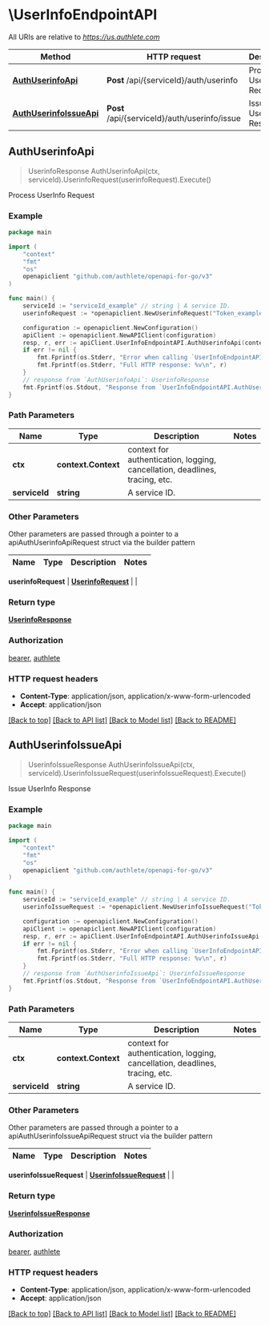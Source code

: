 # \UserInfoEndpointAPI

All URIs are relative to *https://us.authlete.com*

Method | HTTP request | Description
------------- | ------------- | -------------
[**AuthUserinfoApi**](UserInfoEndpointAPI.md#AuthUserinfoApi) | **Post** /api/{serviceId}/auth/userinfo | Process UserInfo Request
[**AuthUserinfoIssueApi**](UserInfoEndpointAPI.md#AuthUserinfoIssueApi) | **Post** /api/{serviceId}/auth/userinfo/issue | Issue UserInfo Response



## AuthUserinfoApi

> UserinfoResponse AuthUserinfoApi(ctx, serviceId).UserinfoRequest(userinfoRequest).Execute()

Process UserInfo Request



### Example

```go
package main

import (
	"context"
	"fmt"
	"os"
	openapiclient "github.com/authlete/openapi-for-go/v3"
)

func main() {
	serviceId := "serviceId_example" // string | A service ID.
	userinfoRequest := *openapiclient.NewUserinfoRequest("Token_example") // UserinfoRequest | 

	configuration := openapiclient.NewConfiguration()
	apiClient := openapiclient.NewAPIClient(configuration)
	resp, r, err := apiClient.UserInfoEndpointAPI.AuthUserinfoApi(context.Background(), serviceId).UserinfoRequest(userinfoRequest).Execute()
	if err != nil {
		fmt.Fprintf(os.Stderr, "Error when calling `UserInfoEndpointAPI.AuthUserinfoApi``: %v\n", err)
		fmt.Fprintf(os.Stderr, "Full HTTP response: %v\n", r)
	}
	// response from `AuthUserinfoApi`: UserinfoResponse
	fmt.Fprintf(os.Stdout, "Response from `UserInfoEndpointAPI.AuthUserinfoApi`: %v\n", resp)
}
```

### Path Parameters


Name | Type | Description  | Notes
------------- | ------------- | ------------- | -------------
**ctx** | **context.Context** | context for authentication, logging, cancellation, deadlines, tracing, etc.
**serviceId** | **string** | A service ID. | 

### Other Parameters

Other parameters are passed through a pointer to a apiAuthUserinfoApiRequest struct via the builder pattern


Name | Type | Description  | Notes
------------- | ------------- | ------------- | -------------

 **userinfoRequest** | [**UserinfoRequest**](UserinfoRequest.md) |  | 

### Return type

[**UserinfoResponse**](UserinfoResponse.md)

### Authorization

[bearer](../README.md#bearer), [authlete](../README.md#authlete)

### HTTP request headers

- **Content-Type**: application/json, application/x-www-form-urlencoded
- **Accept**: application/json

[[Back to top]](#) [[Back to API list]](../README.md#documentation-for-api-endpoints)
[[Back to Model list]](../README.md#documentation-for-models)
[[Back to README]](../README.md)


## AuthUserinfoIssueApi

> UserinfoIssueResponse AuthUserinfoIssueApi(ctx, serviceId).UserinfoIssueRequest(userinfoIssueRequest).Execute()

Issue UserInfo Response



### Example

```go
package main

import (
	"context"
	"fmt"
	"os"
	openapiclient "github.com/authlete/openapi-for-go/v3"
)

func main() {
	serviceId := "serviceId_example" // string | A service ID.
	userinfoIssueRequest := *openapiclient.NewUserinfoIssueRequest("Token_example") // UserinfoIssueRequest | 

	configuration := openapiclient.NewConfiguration()
	apiClient := openapiclient.NewAPIClient(configuration)
	resp, r, err := apiClient.UserInfoEndpointAPI.AuthUserinfoIssueApi(context.Background(), serviceId).UserinfoIssueRequest(userinfoIssueRequest).Execute()
	if err != nil {
		fmt.Fprintf(os.Stderr, "Error when calling `UserInfoEndpointAPI.AuthUserinfoIssueApi``: %v\n", err)
		fmt.Fprintf(os.Stderr, "Full HTTP response: %v\n", r)
	}
	// response from `AuthUserinfoIssueApi`: UserinfoIssueResponse
	fmt.Fprintf(os.Stdout, "Response from `UserInfoEndpointAPI.AuthUserinfoIssueApi`: %v\n", resp)
}
```

### Path Parameters


Name | Type | Description  | Notes
------------- | ------------- | ------------- | -------------
**ctx** | **context.Context** | context for authentication, logging, cancellation, deadlines, tracing, etc.
**serviceId** | **string** | A service ID. | 

### Other Parameters

Other parameters are passed through a pointer to a apiAuthUserinfoIssueApiRequest struct via the builder pattern


Name | Type | Description  | Notes
------------- | ------------- | ------------- | -------------

 **userinfoIssueRequest** | [**UserinfoIssueRequest**](UserinfoIssueRequest.md) |  | 

### Return type

[**UserinfoIssueResponse**](UserinfoIssueResponse.md)

### Authorization

[bearer](../README.md#bearer), [authlete](../README.md#authlete)

### HTTP request headers

- **Content-Type**: application/json, application/x-www-form-urlencoded
- **Accept**: application/json

[[Back to top]](#) [[Back to API list]](../README.md#documentation-for-api-endpoints)
[[Back to Model list]](../README.md#documentation-for-models)
[[Back to README]](../README.md)

